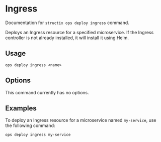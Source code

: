 # Ingress

Documentation for `structix ops deploy ingress` command.

Deploys an Ingress resource for a specified microservice. If the Ingress controller is not already installed, it will install it using Helm.

## Usage

```
ops deploy ingress <name>
```

## Options

This command currently has no options.

## Examples

To deploy an Ingress resource for a microservice named `my-service`, use the following command:

```
ops deploy ingress my-service
```